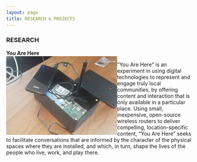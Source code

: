 ```yaml
---
layout: page
title: RESEARCH & PROJECTS
---
```


### RESEARCH
<div>
  <b>You Are Here</b><br/>  
  <img src="images/DeviceWeb-300x213.jpg" style="float:left;text-align:top;"/><p>“You Are Here” is an experiment in using digital technologies to represent and engage truly local communities, by offering content and interaction that is only available in a particular place. Using small, inexpensive, open-source wireless routers to deliver compelling, location-specific content, “You Are Here” seeks to facilitate conversations that are informed by the character of the physical spaces where they are installed, and which, in turn, shape the lives of the people who live, work, and play there.</p></div>



